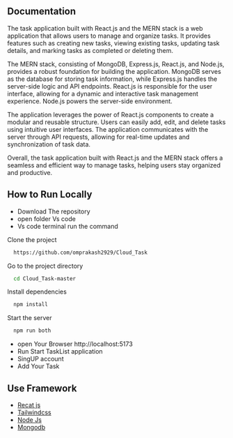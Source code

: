 ## Documentation

The task application built with React.js and the MERN stack is a web application that allows users to manage and organize tasks. It provides features such as creating new tasks, viewing existing tasks, updating task details, and marking tasks as completed or deleting them.

The MERN stack, consisting of MongoDB, Express.js, React.js, and Node.js, provides a robust foundation for building the application. MongoDB serves as the database for storing task information, while Express.js handles the server-side logic and API endpoints. React.js is responsible for the user interface, allowing for a dynamic and interactive task management experience. Node.js powers the server-side environment.

The application leverages the power of React.js components to create a modular and reusable structure. Users can easily add, edit, and delete tasks using intuitive user interfaces. The application communicates with the server through API requests, allowing for real-time updates and synchronization of task data.

Overall, the task application built with React.js and the MERN stack offers a seamless and efficient way to manage tasks, helping users stay organized and productive.
## How to Run Locally

- Download The repository
- open folder Vs code
- Vs code terminal run the command

Clone the project

```bash
  https://github.com/omprakash2929/Cloud_Task
```

Go to the project directory

```bash
  cd Cloud_Task-master
```

Install dependencies

```bash
  npm install
```

Start the server

```bash
  npm run both
```
- open Your Browser http://localhost:5173 
- Run Start TaskList application
- SingUP account 
- Add Your Task 

## Use Framework

 - [Recat js]()
 - [Tailwindcss]()
 - [Node Js]()
 - [Mongodb]()



